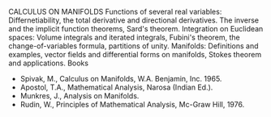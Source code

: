---
---
CALCULUS ON MANIFOLDS
Functions of several real variables: Differnetiability, the total derivative
and directional derivatives. The inverse and the implicit function theorems,
Sard's theorem.
Integration on Euclidean spaces: Volume integrals and iterated integrals,
Fubini's theorem, the change-of-variables formula, partitions of unity.
Manifolds: Definitions and examples, vector fields and differential forms on
manifolds, Stokes theorem and applications.
Books

* Spivak, M., Calculus on Manifolds, W.A. Benjamin, Inc. 1965.
* Apostol, T.A., Mathematical Analysis, Narosa (Indian Ed.).
* Munkres, J., Analysis on Manifolds.
* Rudin, W., Principles of Mathematical Analysis, Mc-Graw Hill, 1976.
   

